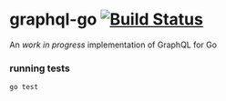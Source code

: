 graphql-go [![Build Status](https://travis-ci.org/chris-ramon/graphql-go.svg)](https://travis-ci.org/chris-ramon/graphql-go)
=====
An *work in progress* implementation of GraphQL for Go

### running tests
`go test`
